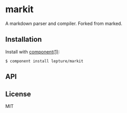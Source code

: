 
# markit

  A markdown parser and compiler. Forked from marked.

## Installation

  Install with [component(1)](http://component.io):

    $ component install lepture/markit

## API



## License

  MIT
